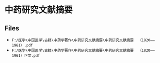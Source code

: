 # 中药研究文献摘要

## Files

- `F:/医学\中国医学\古籍\中药学著作\中药研究文献摘要\中药研究文献摘要  （1820——1961）.pdf`
- `F:/医学\中国医学\古籍\中药学著作\中药研究文献摘要\中药研究文献摘要  （1820——1961）正文.pdf`

